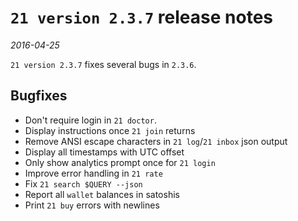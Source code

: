 # `21 version 2.3.7` release notes

*2016-04-25*

`21 version 2.3.7` fixes several bugs in `2.3.6`.

## Bugfixes

- Don't require login in `21 doctor`.
- Display instructions once `21 join` returns
- Remove ANSI escape characters in `21 log`/`21 inbox` json output
- Display all timestamps with UTC offset
- Only show analytics prompt once for `21 login`
- Improve error handling in `21 rate`
- Fix `21 search $QUERY --json`
- Report all `wallet` balances in satoshis
- Print `21 buy` errors with newlines
